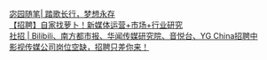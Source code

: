   
[宓园随笔| 踏歌长行，梦想永存](http://www.dianyue.me/archives/305/te8h4wuuq67qi1ih/)  
[【招聘】自家找萝卜！新媒体运营+市场+行业研究](http://www.dianyue.me/archives/374/owsxcp1qwue8smfd/)  
[社招 | Bilibili、南方都市报、华闻传媒研究院、音悦台、YG China招聘中](http://www.dianyue.me/archives/724/7hvusaxm3zimzhjs/)  
[影视传媒公司岗位空缺，招聘只差你来！](http://www.dianyue.me/archives/467/aksdsef4x87lpo10/)